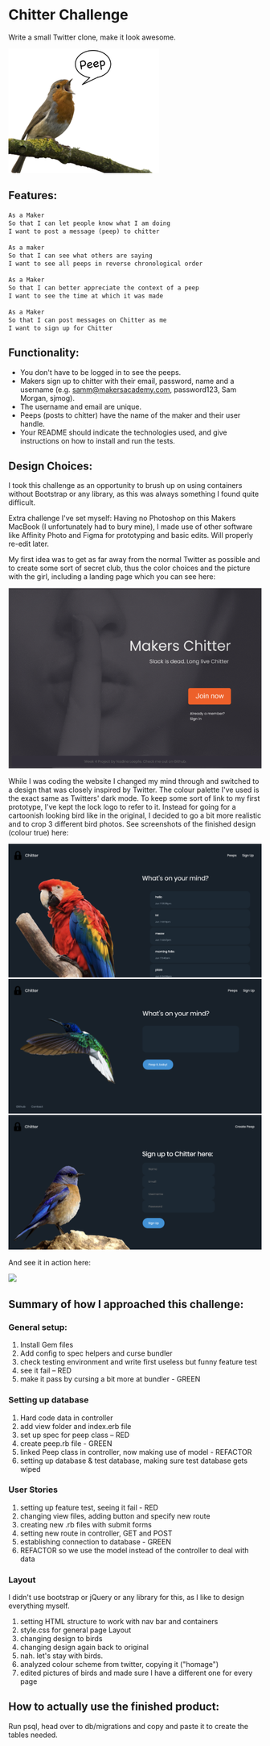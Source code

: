 Chitter Challenge
=================


Write a small Twitter clone, make it look awesome.

![](public/img/peep.png)


Features:
-------

```
As a Maker
So that I can let people know what I am doing  
I want to post a message (peep) to chitter

As a maker
So that I can see what others are saying  
I want to see all peeps in reverse chronological order

As a Maker
So that I can better appreciate the context of a peep
I want to see the time at which it was made

As a Maker
So that I can post messages on Chitter as me
I want to sign up for Chitter
```


Functionality:
------

* You don't have to be logged in to see the peeps.
* Makers sign up to chitter with their email, password, name and a username (e.g. samm@makersacademy.com, password123, Sam Morgan, sjmog).
* The username and email are unique.
* Peeps (posts to chitter) have the name of the maker and their user handle.
* Your README should indicate the technologies used, and give instructions on how to install and run the tests.



Design Choices:
-----

I took this challenge as an opportunity to brush up on using containers without Bootstrap or any library, as this was always something I found quite difficult.

Extra challenge I've set myself: Having no Photoshop on this Makers MacBook (I unfortunately had to bury mine), I made use of other software like Affinity Photo and Figma for prototyping and basic edits. Will properly re-edit later.

My first idea was to get as far away from the normal Twitter as possible and to create some sort of secret club, thus the color choices and the picture with the girl, including a landing page which you can see here:

![](public/img/designdraft.png)


While I was coding the website I changed my mind through and switched to a design that was closely inspired by Twitter.
The colour palette I've used is the exact same as Twitters' dark mode. To keep some sort of link to my first prototype, I've kept the lock logo to refer to it. Instead for going for a cartoonish looking bird like in the original, I decided to go a bit more realistic and to crop 3 different bird photos.
See screenshots of the finished design (colour true) here:

![](public/img/Screenshot.png)
![](public/img/Screenshot2.png)
![](public/img/Screenshot3.png)


And see it in action here:

![](public/img/preview.gif)



Summary of how I approached this challenge:
------

### General setup:

1) Install Gem files
2) Add config to spec helpers and curse bundler
3) check testing environment and write first useless but funny feature test
4) see it fail – RED
5) make it pass by cursing a bit more at bundler - GREEN


### Setting up database

1) Hard code data in controller
2) add view folder and index.erb file
3) set up spec for peep class – RED
4) create peep.rb file - GREEN
5) linked Peep class in controller, now making use of model - REFACTOR
6) setting up database & test database, making sure test database gets wiped


### User Stories

1) setting up feature test, seeing it fail - RED
2) changing view files, adding button and specify new route
3) creating new .rb files with submit forms
4) setting new route in controller, GET and POST
5) establishing connection to database - GREEN
6) REFACTOR so we use the model instead of the controller to deal with data


### Layout

I didn't use bootstrap or jQuery or any library for this, as I like to design everything myself.

1) setting HTML structure to work with nav bar and containers
2) style.css for general page Layout
3) changing design to birds
4) changing design again back to original
5) nah. let's stay with birds.
6) analyzed colour scheme from twitter, copying it ("homage")
7) edited pictures of birds and made sure I have a different one for every page


How to actually use the finished product:
------

Run psql, head over to db/migrations and copy and paste it to create the tables needed.
